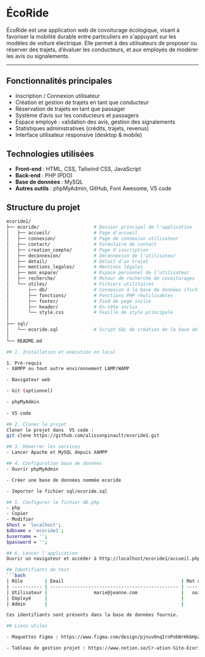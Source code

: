 # ÉcoRide

ÉcoRide est une application web de covoiturage écologique, visant à favoriser la mobilité durable entre particuliers en s'appuyant sur les modèles de voiture électrique. Elle permet à des utilisateurs de proposer ou réserver des trajets, d’évaluer les conducteurs, et aux employés de modérer les avis ou signalements.

---

## Fonctionnalités principales

- Inscription / Connexion utilisateur
- Création et gestion de trajets en tant que conducteur
- Réservation de trajets en tant que passager
- Système d’avis sur les conducteurs et passagers
- Espace employé : validation des avis, gestion des signalements
- Statistiques administratives (crédits, trajets, revenus)
- Interface utilisateur responsive (desktop & mobile)


## Technologies utilisées

- **Front-end** : HTML, CSS, Tailwind CSS, JavaScript
- **Back-end** : PHP (PDO)
- **Base de données** : MySQL
- **Autres outils** : phpMyAdmin, GitHub, Font Awesome, VS code


## Structure du projet
```bash
ecoride1/
├── ecoride/                    # Dossier principal de l'application
│   ├── accueil/                # Page d'accueil
│   ├── connexion/              # Page de connexion utilisateur
│   ├── contact/                # Formulaire de contact
│   ├── creation_compte/        # Page d'inscription
│   ├── deconnexion/            # Déconnexion de l'utilisateur
│   ├── detail/                 # Détail d’un trajet
│   ├── mentions_legales/       # Mentions légales
│   ├── mon_espace/             # Espace personnel de l’utilisateur
│   ├── recherche/              # Moteur de recherche de covoiturages
│   └── utiles/                 # Fichiers utilitaires
│       ├── db/                 # Connexion à la base de données (fichier db.php)
│       ├── fonctions/          # Fonctions PHP réutilisables
│       ├── footer/             # Pied de page inclus
│       ├── header/             # En-tête inclus
│       └── style.css           # Feuille de style principale
│
├── sql/
│   └── ecoride.sql             # Script SQL de création de la base de données
│
└── README.md

## 1. Installation et exécution en local

1. Pré-requis
- XAMPP ou tout autre environnement LAMP/WAMP

- Navigateur web

- Git (optionnel)

- phpMyAdmin
  
- VS code

## 2. Cloner le projet
Cloner le projet dans  VS code :
git clone https://github.com/alissonpinault/ecoride1.git

## 3. Démarrer les services
- Lancer Apache et MySQL depuis XAMPP

## 4. Configuration base de données
- Ouvrir phpMyAdmin

- Créer une base de données nommée ecoride

- Importer le fichier sql/ecoride.sql

## 5. Configurer le fichier db.php
- php
- Copier
- Modifier
$host = 'localhost';
$dbname = 'ecoride1';
$username = '';
$password = '';

## 6. Lancer l'application
Ouvrir un navigateur et accéder à http://localhost/ecoride1/accueil.php

## Identifiants de test
```bash
| Rôle        | Email                                           | Mot de passe |
| ----------- | ----------------------------------------------- | ------------ |
| Utilisateur |                 marie@jeanne.com                |   ouimarie   |
| Employé     |                                                 |              |
| Admin       |                                                 |              |

Ces identifiants sont présents dans la base de données fournie.

## Liens utiles

- Maquettes Figma : https://www.figma.com/design/pjnuv0nqIrnPnbNrHkbHpZ/Untitled?node-id=0-1&m=dev&t=W7lSlEBNoXT1cr00-1

- Tableau de gestion projet : https://www.notion.so/Cr-ation-Site-Ecoride-235e2a5c21208083bdaac394ad66ed0b?source=copy_link

